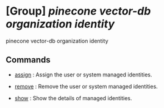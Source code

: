 # [Group] _pinecone vector-db organization identity_

pinecone vector-db organization identity

## Commands

- [assign](/Commands/pinecone/vector-db/organization/identity/_assign.md)
: Assign the user or system managed identities.

- [remove](/Commands/pinecone/vector-db/organization/identity/_remove.md)
: Remove the user or system managed identities.

- [show](/Commands/pinecone/vector-db/organization/identity/_show.md)
: Show the details of managed identities.
